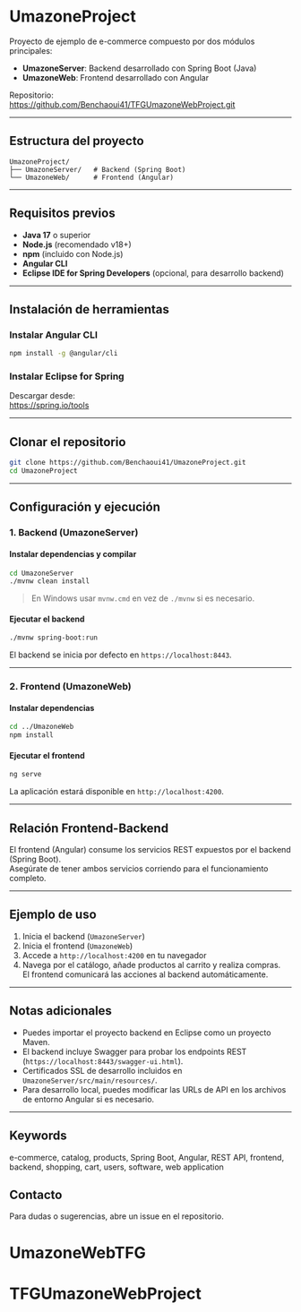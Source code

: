 # UmazoneProject

Proyecto de ejemplo de e-commerce compuesto por dos módulos principales:

- **UmazoneServer**: Backend desarrollado con Spring Boot (Java)
- **UmazoneWeb**: Frontend desarrollado con Angular

Repositorio:  
https://github.com/Benchaoui41/TFGUmazoneWebProject.git

---

## Estructura del proyecto

```
UmazoneProject/
├── UmazoneServer/   # Backend (Spring Boot)
└── UmazoneWeb/      # Frontend (Angular)
```

---

## Requisitos previos

- **Java 17** o superior
- **Node.js** (recomendado v18+)
- **npm** (incluido con Node.js)
- **Angular CLI**
- **Eclipse IDE for Spring Developers** (opcional, para desarrollo backend)

---

## Instalación de herramientas

### Instalar Angular CLI

```bash
npm install -g @angular/cli
```

### Instalar Eclipse for Spring

Descargar desde:  
https://spring.io/tools

---

## Clonar el repositorio

```bash
git clone https://github.com/Benchaoui41/UmazoneProject.git
cd UmazoneProject
```

---

## Configuración y ejecución

### 1. Backend (UmazoneServer)

#### Instalar dependencias y compilar

```bash
cd UmazoneServer
./mvnw clean install
```

> En Windows usar `mvnw.cmd` en vez de `./mvnw` si es necesario.

#### Ejecutar el backend

```bash
./mvnw spring-boot:run
```

El backend se inicia por defecto en `https://localhost:8443`.

---

### 2. Frontend (UmazoneWeb)

#### Instalar dependencias

```bash
cd ../UmazoneWeb
npm install
```

#### Ejecutar el frontend

```bash
ng serve
```

La aplicación estará disponible en `http://localhost:4200`.

---

## Relación Frontend-Backend

El frontend (Angular) consume los servicios REST expuestos por el backend (Spring Boot).  
Asegúrate de tener ambos servicios corriendo para el funcionamiento completo.

---

## Ejemplo de uso

1. Inicia el backend (`UmazoneServer`)
2. Inicia el frontend (`UmazoneWeb`)
3. Accede a `http://localhost:4200` en tu navegador
4. Navega por el catálogo, añade productos al carrito y realiza compras.  
   El frontend comunicará las acciones al backend automáticamente.

---

## Notas adicionales

- Puedes importar el proyecto backend en Eclipse como un proyecto Maven.
- El backend incluye Swagger para probar los endpoints REST (`https://localhost:8443/swagger-ui.html`).
- Certificados SSL de desarrollo incluidos en `UmazoneServer/src/main/resources/`.
- Para desarrollo local, puedes modificar las URLs de API en los archivos de entorno Angular si es necesario.

---

## Keywords

e-commerce, catalog, products, Spring Boot, Angular, REST API, frontend, backend, shopping, cart, users, software, web application

## Contacto

Para dudas o sugerencias, abre un issue en el repositorio.
# UmazoneWebTFG
# TFGUmazoneWebProject
